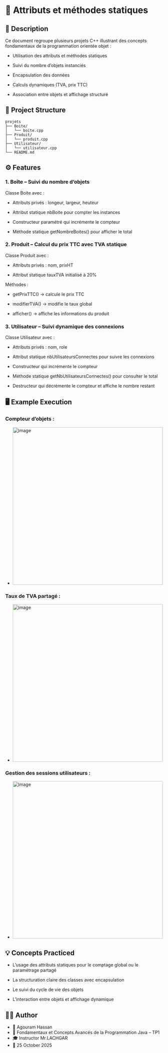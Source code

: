
# 🧮 **Attributs et méthodes statiques**

## 📘 Description

Ce document regroupe plusieurs projets C++ illustrant des concepts fondamentaux de la programmation orientée objet :

- Utilisation des attributs et méthodes statiques

- Suivi du nombre d’objets instanciés

- Encapsulation des données

- Calculs dynamiques (TVA, prix TTC)

- Association entre objets et affichage structuré
## 📂 Project Structure
````
projets
├── Boite/
│   └── boite.cpp
├── Produit/
│   └── produit.cpp
├── Utilisateur/
│   └── utilisateur.cpp
└── README.md
````


## ⚙️ Features

### **1.** Boîte – Suivi du nombre d’objets
Classe Boite avec :

- Attributs privés : longeur, largeur, heuteur

- Attribut statique nbBoite pour compter les instances

- Constructeur paramétré qui incrémente le compteur

- Méthode statique getNombreBoites() pour afficher le total

### **2.** Produit – Calcul du prix TTC avec TVA statique
Classe Produit avec :

- Attributs privés : nom, prixHT

- Attribut statique tauxTVA initialisé à 20%

Méthodes :

- getPrixTTC() → calcule le prix TTC

- modifierTVA() → modifie le taux global

- afficher() → affiche les informations du produit
### **3.** Utilisateur – Suivi dynamique des connexions
Classe Utilisateur avec :

- Attributs privés : nom, role

- Attribut statique nbUtilisateursConnectes pour suivre les connexions

- Constructeur qui incrémente le compteur

- Méthode statique getNbUtilisateursConnectes() pour consulter le total

- Destructeur qui décrémente le compteur et affiche le nombre restant
## 🖥️ Example Execution

### Compteur d’objets : 
- <img width="480" height="504" alt="image" src="https://github.com/user-attachments/assets/dfd2c004-d03a-421a-95d4-90f9f880d583" />
### Taux de TVA partagé :
- <img width="480" height="504" alt="image" src="https://github.com/user-attachments/assets/21fddbbf-f6fb-4167-9c3e-16a9d65f391a" />
### Gestion des sessions utilisateurs :
- <img width="480" height="504" alt="image" src="https://github.com/user-attachments/assets/dceaaff5-6f72-4897-ab85-927208bb6313" />
## 💡 Concepts Practiced

- L’usage des attributs statiques pour le comptage global ou le paramétrage partagé

- La structuration claire des classes avec encapsulation

- Le suivi du cycle de vie des objets

- L’interaction entre objets et affichage dynamique
## 🧑‍💻 Author

- 👤 Agouram Hassan
- 🏫 Fondamentaux et Concepts Avancés de la Programmation Java – TP1
- 🎓 Instructor	Mr.LACHGAR
- 📅 25	October 2025

